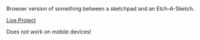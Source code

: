 Browser version of something between a sketchpad and an Etch-A-Sketch.

[Live Project](https://3tch-a-sketch.netlify.app/)

Does not work on mobile devices!
